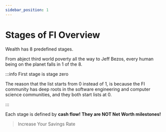```yaml
---
sidebar_position: 1
---
```


# Stages of FI Overview

Wealth has 8 predefined stages.

From abject third world poverty all the way to Jeff Bezos, every human being on the planet falls in 1 of the 8. 

:::info First stage is stage zero

The reason that the list starts from 0 instead of 1, is because the FI community has deep roots in the software engineering and computer science communities, and they both start lists at 0.

:::

Each stage is defined by **cash flow!** **They are NOT Net Worth milestones!**

>Increase Your Savings Rate